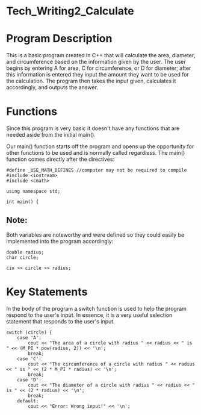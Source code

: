 # Tech_Writing2_Calculate
Program Description
===========================
This is a basic program created in C++ that will calculate the area, diameter, and circumference based on the information given by the user. The user begins by entering A for area, C for circumference, or D for diameter; after this information is entered they input the amount they want to be used for the calculation. 
The program then takes the input given, calculates it accordingly, and outputs the answer.

Functions
===========================
Since this program is very basic it doesn't have any functions that are needed aside from the initial main().

Our main() function starts off the program and opens up the opportunity for other functions to be used and is normally called regardless. The main() function comes directly after the directives:

```
#define _USE_MATH_DEFINES //computer may not be required to compile
#include <iostream>
#include <cmath>

using namespace std;

int main() { 
```

Note:
-----------
Both variables are noteworthy and were defined so they could easily be implemented into the program accordingly:

```
double radius;
char circle;

cin >> circle >> radius;
```

Key Statements
==================================
In the body of the program a switch function is used to help the program respond to the user's input. In essence, it is a very useful selection statement that responds to the user's input.

```
switch (circle) {
	case 'A':
		cout << "The area of a circle with radius " << radius << " is " << (M_PI * pow(radius, 2)) << '\n';
		break;
	case 'C':
		cout << "The circumference of a circle with radius " << radius << " is " << (2 * M_PI * radius) << '\n';
		break;
	case 'D':
		cout << "The diameter of a circle with radius " << radius << " is " << (2 * radius) << '\n';
		break;
	default:
		cout << "Error: Wrong input!" << '\n';
```
